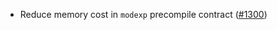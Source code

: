 - Reduce memory cost in `modexp` precompile contract
  ([\#1300](https://github.com/axonweb3/axon/pull/1300))
